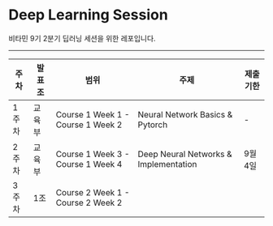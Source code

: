 # Deep Learning Session
비타민 9기 2분기 딥러닝 세션을 위한 레포입니다. 

---------

| 주차  | 발표 조   | 범위                                | 주제                                   | 제출기한 |
|-----|--------|-----------------------------------|--------------------------------------|----------|
| 1주차 | 교육부    | Course 1 Week 1 - Course 1 Week 2 | Neural Network Basics & Pytorch      | -    |
| 2주차 | 교육부    | Course 1 Week 3 - Course 1 Week 4 | Deep Neural Networks & Implementation | 9월 4일 |
| 3주차 | 1조     | Course 2 Week 1 - Course 2 Week 2 |                                      |      |

